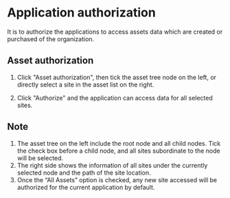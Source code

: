 # Application authorization

It is to authorize the applications to access assets data which are created or purchased of the organization.

## Asset authorization

1. Click "Asset authorization", then tick the asset tree node on the left, or directly select a site in the asset list on the right.

2. Click "Authorize" and the application can access data for all selected sites. 

## Note

1. The asset tree on the left include the root node and all child nodes. Tick the check box before a child node, and all sites subordinate to the node will be selected.
2. The right side shows the information of all sites under the currently selected node and the path of the site location.
3. Once the “All Assets” option is checked, any new site accessed will be authorized for the current application by default.
